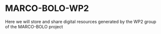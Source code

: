 # MARCO-BOLO-WP2
Here we will store and share digital resources generated by the WP2 group of the MARCO-BOLO project
